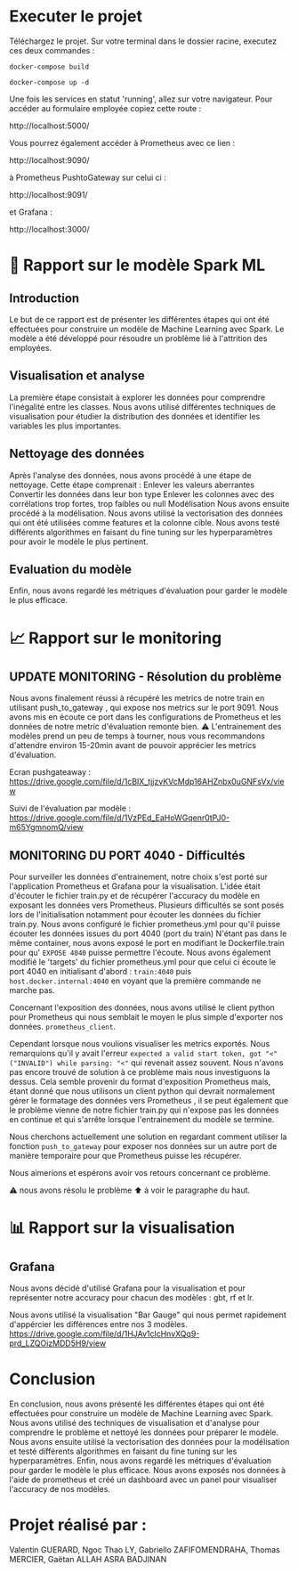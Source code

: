 # Executer le projet

Téléchargez le projet. Sur votre terminal dans le dossier racine, executez ces deux commandes :

`docker-compose build`

`docker-compose up -d`

Une fois les services en statut 'running', allez sur votre navigateur. Pour accéder au formulaire employée copiez cette route :

http://localhost:5000/

Vous pourrez également accéder à Prometheus avec ce lien :

http://localhost:9090/

à Prometheus PushtoGateway sur celui ci :

http://localhost:9091/

et Grafana :

http://localhost:3000/


# 🦾 Rapport sur le modèle Spark ML

## Introduction
Le but de ce rapport est de présenter les différentes étapes qui ont été effectuées pour construire un modèle de Machine Learning avec Spark. Le modèle a été développé pour résoudre un problème lié à l'attrition des employées.

## Visualisation et analyse
La première étape consistait à explorer les données pour comprendre l'inégalité entre les classes. Nous avons utilisé différentes techniques de visualisation pour étudier la distribution des données et identifier les variables les plus importantes.

## Nettoyage des données
Après l'analyse des données, nous avons procédé à une étape de nettoyage. Cette étape comprenait :
Enlever les valeurs aberrantes Convertir les données dans leur bon type Enlever les colonnes avec des corrélations trop fortes, trop faibles ou null Modélisation Nous avons ensuite procédé à la modélisation. Nous avons utilisé la vectorisation des données qui ont été utilisées comme features et la colonne cible. Nous avons testé différents algorithmes en faisant du fine tuning sur les hyperparamètres pour avoir le modèle le plus pertinent.

## Evaluation du modèle
Enfin, nous avons regardé les métriques d'évaluation pour garder le modèle le plus efficace.

# 📈 Rapport sur le monitoring

## UPDATE MONITORING - Résolution du problème

Nous avons finalement réussi à récupéré les metrics de notre train en utilisant push_to_gateway , qui expose nos metrics sur le port 9091. Nous avons mis en écoute ce port dans les configurations de Prometheus et les données de notre metric d'évaluation remonte bien. ⚠️ L'entrainement des modèles prend un peu de temps à tourner, nous vous recommandons d'attendre environ 15-20min avant de pouvoir apprécier les metrics d'évaluation.

Ecran pushgateaway : 
https://drive.google.com/file/d/1cBIX_tjjzvKVcMdp16AHZnbx0uGNFsVx/view

Suivi de l'évaluation par modèle :
https://drive.google.com/file/d/1VzPEd_EaHoWGqenr0tPJ0-m65YgmnomQ/view

## MONITORING DU PORT 4040 - Difficultés
Pour surveiller les données d'entrainement, notre choix s'est porté sur l'application Prometheus et Grafana pour la visualisation.
L'idée était d'écouter le fichier train.py et de récupérer l'accuracy du modèle en exposant les données vers Prometheus.
Plusieurs difficultés se sont posés lors de l'initialisation notamment pour écouter les données du fichier train.py.
Nous avons configuré le fichier prometheus.yml pour qu'il puisse écouter les données issues du port 4040 (port du train)
N'étant pas dans le même container, nous avons exposé le port en modifiant le Dockerfile.train pour qu' `EXPOSE 4040` puisse permettre l'écoute. 
Nous avons également modifié le 'targets' du fichier prometheus.yml pour que celui ci écoute le port 4040 en initialisant d'abord : 
`train:4040` puis `host.docker.internal:4040` en voyant que la première commande ne marche pas.

Concernant l'exposition des données, nous avons utilisé le client python pour Prometheus qui nous semblait le moyen le plus simple d'exporter nos données.
`prometheus_client`.

Cependant lorsque nous voulions visualiser les metrics exportés. Nous remarquions qu'il y avait l'erreur `expected a valid start token, got "<" ("INVALID") while parsing: "<"` qui revenait assez souvent. Nous n'avons pas encore trouvé de solution à ce problème mais nous investiguons la dessus. Cela semble provenir du format d'exposition Prometheus mais, étant donné que nous utilisons un client python qui devrait normalement gérer le formatage des données vers Prometheus , il se peut également que le problème vienne de notre fichier train.py qui n'expose pas les données en continue et qui s'arrête lorsque l'entrainement du modèle se termine.

Nous cherchons actuellement une solution en regardant comment utiliser la fonction `push_to_gateway` pour exposer nos données sur un autre port de manière temporaire pour que Prometheus puisse les récupérer.

Nous aimerions et espérons avoir vos retours concernant ce problème.

⚠️ nous avons résolu le problème ⬆ à voir le paragraphe du haut.


# 📊 Rapport sur la visualisation

## Grafana

Nous avons décidé d'utilisé Grafana pour la visualisation et pour représenter notre accuracy pour chacun des modèles : gbt, rf et lr.

Nous avons utilisé la visualisation "Bar Gauge" qui nous permet rapidement d'appércier les différences entre nos 3 modèles.
https://drive.google.com/file/d/1HJAv1clcHnvXQq9-prd_LZQOizMDD5H9/view

# Conclusion
En conclusion, nous avons présenté les différentes étapes qui ont été effectuées pour construire un modèle de Machine Learning avec Spark. Nous avons utilisé des techniques de visualisation et d'analyse pour comprendre le problème et nettoyé les données pour préparer le modèle. Nous avons ensuite utilisé la vectorisation des données pour la modélisation et testé différents algorithmes en faisant du fine tuning sur les hyperparamètres. Enfin, nous avons regardé les métriques d'évaluation pour garder le modèle le plus efficace. Nous avons exposés nos données à l'aide de prometheus et créé un dashboard avec un panel pour visualiser l'accuracy de nos modèles.

# Projet réalisé par :
Valentin GUERARD, Ngoc Thao LY, Gabriello ZAFIFOMENDRAHA, Thomas MERCIER, Gaëtan ALLAH ASRA BADJINAN
